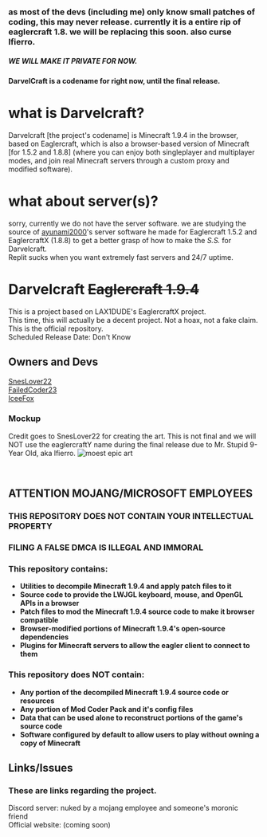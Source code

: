 ### as most of the devs (including me) only know small patches of coding, this may never release. currently it is a entire rip of eaglercraft 1.8. we will be replacing this soon. also curse lfierro.
##### WE WILL MAKE IT PRIVATE FOR NOW.
#### DarvelCraft is a codename for right now, until the final release.
# what is Darvelcraft?
Darvelcraft [the project's codename] is Minecraft 1.9.4 in the browser, based on Eaglercraft, which is also a browser-based version of Minecraft [for 1.5.2 and 1.8.8] (where you can enjoy both singleplayer and multiplayer modes, and join real Minecraft servers through a custom proxy and modified software).

# what about server(s)?
sorry, currently we do not have the server software. we are studying the source of [ayunami](https://shhnowisnottheti.me)[20](https://github.com/ayunami2000)[00](https://replit.com/@ayunami2000)'s server software he made for Eaglercraft 1.5.2 and EaglercraftX (1.8.8) to get a better grasp of how to make the *S.S.* for Darvelcraft.
<br>
Replit sucks when you want extremely fast servers and 24/7 uptime.
<br>
# Darvelcraft ~~Eaglercraft 1.9.4~~
This is a project based on LAX1DUDE's EaglercraftX project.
<br>
This time, this will actually be a decent project. Not a hoax, not a fake claim.
<br>
This is the official repository.
<br>
Scheduled Release Date: Don't Know
## Owners and Devs
[SnesLover22](https://github.com/SnesLover22)
<br>
[FailedCoder23](https://github.com/FailedCoder23)
<br>
[IceeFox](https://github.com/IceeFoox)


### Mockup
Credit goes to SnesLover22 for creating the art. This is not final and we will NOT use the eaglercraftY name during the final release due to Mr. Stupid 9-Year Old, aka lfierro.
![moest epic art](https://raw.githubusercontent.com/eaglercraftY-194/blooket-fix/main/assets/images/Screenshot%202023-03-20%20162811.png "SnesLover22 for moest epic Photoshopping")

</div>
<br>


## ATTENTION MOJANG/MICROSOFT EMPLOYEES

### THIS REPOSITORY DOES NOT CONTAIN YOUR INTELLECTUAL PROPERTY

### FILING A FALSE DMCA IS ILLEGAL AND IMMORAL

### This repository contains:

 - **Utilities to decompile Minecraft 1.9.4 and apply patch files to it**
 - **Source code to provide the LWJGL keyboard, mouse, and OpenGL APIs in a browser**
 - **Patch files to mod the Minecraft 1.9.4 source code to make it browser compatible**
 - **Browser-modified portions of Minecraft 1.9.4's open-source dependencies**
 - **Plugins for Minecraft servers to allow the eagler client to connect to them**

### This repository does NOT contain:

 - **Any portion of the decompiled Minecraft 1.9.4 source code or resources**
 - **Any portion of Mod Coder Pack and it's config files**
 - **Data that can be used alone to reconstruct portions of the game's source code**
 - **Software configured by default to allow users to play without owning a copy of Minecraft**


## Links/Issues
### These are links regarding the project.
Discord server: nuked by a mojang employee and someone's moronic friend
<br>
Official website: (coming soon)



